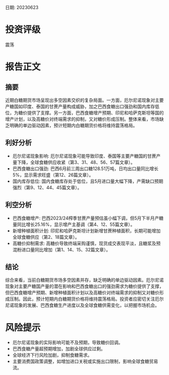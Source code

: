 
日期: 20230623

# 投资评级

震荡

# 报告正文

## 摘要

近期白糖期货市场呈现出多空因素交织的复杂局面。一方面，厄尔尼诺现象对主要产糖国如印度、泰国的甘蔗产量构成威胁，加之巴西食糖出口强劲和国内库存低位，为糖价提供了支撑。另一方面，巴西食糖增产预期、印尼和哈萨克斯坦等国的增产计划，以及高糖价对终端需求的抑制，又对糖价形成压制。整体来看，市场缺乏明确的单边驱动因素，预计短期内白糖期货价格将维持震荡格局。

## 利好分析

* 厄尔尼诺现象影响: 厄尔尼诺现象可能导致印度、泰国等主要产糖国的甘蔗产量下降，全球食糖供应收紧（第3、31、48、56、57篇文章）。
* 巴西食糖出口强劲: 巴西6月前三周出口糖128.51万吨，日均出口量同比增长5%，显示需求旺盛（第12、26篇文章）。
* 国内库存低位: 国内食糖库存处于低位，且5月进口量大幅下降，产需缺口预期强烈（第9、12、44、45篇文章）。

## 利空分析

* 巴西食糖增产: 巴西2023/24榨季甘蔗产量预估虽小幅下调，但5月下半月产糖量同比增长25.16%，显示增产主基调（第4、12、55篇文章）。
* 新增种植面积计划: 印尼和哈萨克斯坦计划新增甘蔗种植面积，长期可能增加全球食糖供应（第2、18篇文章）。
* 高糖价抑制需求: 高糖价导致终端采购谨慎，现货成交表现平淡，且糖浆及预混粉进口量同比增加（第1、14、15、32篇文章）。

## 结论

综合来看，当前白糖期货市场多空因素并存，缺乏明确的单边驱动因素。厄尔尼诺现象对主要产糖国产量的潜在影响和巴西食糖出口的强劲需求为糖价提供了支撑，但巴西食糖增产预期、新增种植面积计划以及高糖价对终端需求的抑制又对糖价形成压制。因此，预计短期内白糖期货价格将维持震荡格局。投资者应密切关注厄尔尼诺现象的发展、巴西食糖生产进度以及全球食糖供需变化，以把握市场机会。

# 风险提示

* 厄尔尼诺现象的实际影响可能不及预期，导致糖价回调。
* 巴西食糖产量超预期增加，加剧全球供应过剩。
* 全球经济下行风险加剧，抑制食糖需求。
* 主要消费国政策调整，如增加进口关税或实施出口限制，影响全球食糖贸易流。

